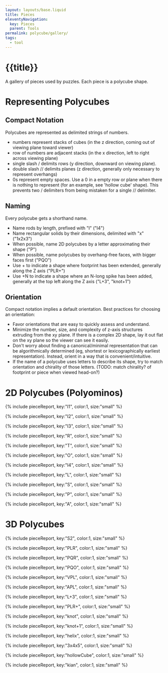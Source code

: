```yaml
---
layout: layouts/base.liquid
title: Pieces
eleventyNavigation:
  key: Pieces
  parent: Tools
permalink: polycube/gallery/
tags:
  - tool
---
```

# {{title}}
A gallery of pieces used by puzzles. Each piece is a polycube shape.

# Representing Polycubes
## Compact Notation
Polycubes are represented as delimited strings of numbers.
* numbers represent stacks of cubes (in the z direction, coming out of viewing plane toward viewer)
* row of numbers are adjacent stacks (in the x direction, left to right across viewing plane)
* single slash / delimits rows (y direction, downward on viewing plane).
* double slash // delimits planes (z direction, generally only necessary to represent overhangs)
* 0s represent empty spaces. Use a 0 in a empty row or plane when there is nothing to represent (for an example, see 'hollow cube' shape). This prevents two / delimiters from being mistaken for a single // delimiter.

## Naming
Every polycube gets a shorthand name.
* Name rods by length, prefixed with "I" ("I4")
* Name rectangular solids by their dimensions, delimited with "x" ("1x2x3")
* When possible, name 2D polycubes by a letter approximating their shape ("P")
* When possible, name polycubes by overhang-free faces, with bigger faces first ("PQO")
* Use + to indicate a shape where footprint has been extended, generally along the Z axis ("PLR+")
* Use +N to indicate a shape where an N-long spike has been added, generally at the top left along the Z axis ("L+3", "knot+1")

## Orientation
Compact notation implies a default orientation. Best practices for choosing an orientation:
* Favor orientations that are easy to quickly assess and understand.
* Minimize the number, size, and complexity of z-axis structures extruding from the xy plane. If there is a complex 2D shape, lay it out flat on the xy plane so the viewer can see it easily.
* Don't worry about finding a canonical/minimal representation that can be algorithmically determined (eg, shortest or lexicographically earliest representation). Instead, orient in a way that is convenient/intuitive.
* If the name of a polycube uses letters to describe its shape, try to match orientation and chirality of those letters. (TODO: match chirality? of footprint or piece when viewed head-on?)

# 2D Polycubes (Polyominos)

{% include pieceReport, key:"I1", color:1, size:"small" %}

{% include pieceReport, key:"I2", color:1, size:"small" %}

{% include pieceReport, key:"I3", color:1, size:"small" %}

{% include pieceReport, key:"R", color:1, size:"small" %}

{% include pieceReport, key:"T", color:1, size:"small" %}

{% include pieceReport, key:"O", color:1, size:"small" %}

{% include pieceReport, key:"I4", color:1, size:"small" %}

{% include pieceReport, key:"L", color:1, size:"small" %}

{% include pieceReport, key:"S", color:1, size:"small" %}

{% include pieceReport, key:"P", color:1, size:"small" %}

{% include pieceReport, key:"A", color:1, size:"small" %}

# 3D Polycubes

{% include pieceReport, key:"S2", color:1, size:"small" %}

{% include pieceReport, key:"PLR", color:1, size:"small" %}

{% include pieceReport, key:"PQR", color:1, size:"small" %}

{% include pieceReport, key:"PQO", color:1, size:"small" %}

{% include pieceReport, key:"VPL", color:1, size:"small" %}

{% include pieceReport, key:"APL", color:1, size:"small" %}

{% include pieceReport, key:"L+3", color:1, size:"small" %}

{% include pieceReport, key:"PLR+", color:1, size:"small" %}

{% include pieceReport, key:"knot", color:1, size:"small" %}

{% include pieceReport, key:"knot+1", color:1, size:"small" %}

{% include pieceReport, key:"helix", color:1, size:"small" %}

{% include pieceReport, key:"3x4x5", color:1, size:"small" %}

{% include pieceReport, key:"hollowCube", color:1, size:"small" %}

{% include pieceReport, key:"kian", color:1, size:"small" %}

